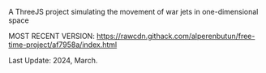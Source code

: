 A ThreeJS project simulating the movement of war jets in one-dimensional space

MOST RECENT VERSION: https://rawcdn.githack.com/alperenbutun/free-time-project/af7958a/index.html

Last Update: 2024, March.
